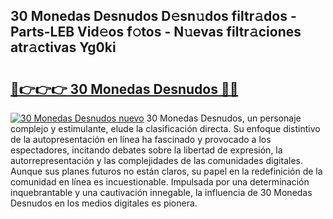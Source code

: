 ## 30 Monedas Desnudos D𝚎sn𝚞dos filtr𝚊dos - Parts-LEB Vid𝚎os f𝚘tos - N𝚞evas filtr𝚊ciones atr𝚊ctivas Yg0ki

# <h2><a href="http://mb0nqr8.tromn.icu/?c=30+Monedas+Desnudos">🔗👉👉👉 30 Monedas Desnudos 🔗🔗</a></h2>

[![30 Monedas Desnudos nuevo](https://i.imgur.com/pEAQMta.gif)](http://mb0nqr8.tromn.icu/?c=30+Monedas+Desnudos)
30 Monedas Desnudos, un personaje complejo y estimulante, elude la clasificación directa. Su enfoque distintivo de la autopresentación en línea ha fascinado y provocado a los espectadores, incitando debates sobre la libertad de expresión, la autorrepresentación y las complejidades de las comunidades digitales. Aunque sus planes futuros no están claros, su papel en la redefinición de la comunidad en línea es incuestionable. Impulsada por una determinación inquebrantable y una cautivación innegable, la influencia de 30 Monedas Desnudos en los medios digitales es pionera.

